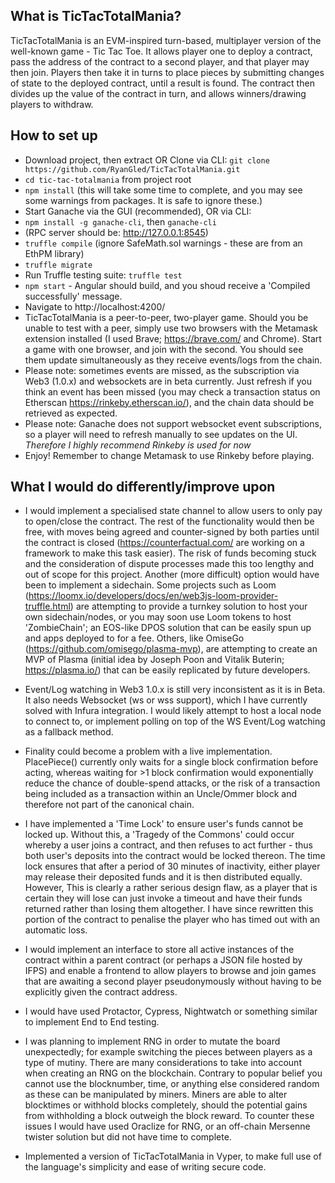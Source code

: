 ## What is TicTacTotalMania?

TicTacTotalMania is an EVM-inspired turn-based, multiplayer version of the well-known game - Tic Tac Toe.
It allows player one to deploy a contract, pass the address of the contract to a second player, and that player may then join.
Players then take it in turns to place pieces by submitting changes of state to the deployed contract, until a result is found. The contract then divides up the value of the contract in turn, and allows winners/drawing players to withdraw.

## How to set up
- Download project, then extract OR Clone via CLI: `git clone https://github.com/RyanGled/TicTacTotalMania.git`
-  `cd tic-tac-totalmania` from project root
-  `npm install` (this will take some time to complete, and you may see some warnings from packages. It is safe to ignore these.)
- Start Ganache via the GUI (recommended), OR via CLI:
-  `npm install -g ganache-cli`, then `ganache-cli`
- (RPC server should be: http://127.0.0.1:8545)
-  `truffle compile` (ignore SafeMath.sol warnings - these are from an EthPM library)
-  `truffle migrate`
- Run Truffle testing suite: `truffle test`
-  `npm start` - Angular should build, and you shoud receive a 'Compiled successfully' message.
- Navigate to http://localhost:4200/
- TicTacTotalMania is a peer-to-peer, two-player game. Should you be unable to test with a peer, simply use two browsers with the Metamask extension installed (I used Brave; https://brave.com/ and Chrome). Start a game with one browser, and join with the second. You should see them update simultaneously as they receive events/logs from the chain.
- Please note: sometimes events are missed, as the subscription via Web3 (1.0.x) and websockets are in beta currently. Just refresh if you think an event has been missed (you may check a transaction status on Etherscan https://rinkeby.etherscan.io/), and the chain data should be retrieved as expected.
- Please note: Ganache does not support websocket event subscriptions, so a player will need to refresh manually to see updates on the UI. *Therefore I highly recommend Rinkeby is used for now*
- Enjoy! Remember to change Metamask to use Rinkeby before playing.

## What I would do differently/improve upon
- I would implement a specialised state channel to allow users to only pay to open/close the contract. The rest of the functionality would then be free, with moves being agreed and counter-signed by both parties until the contract is closed (https://counterfactual.com/ are working on a framework to make this task easier). 
The risk of funds becoming stuck and the consideration of dispute processes made this too lengthy and out of scope for this project. Another (more difficult) option would have been to implement a sidechain. Some projects such as Loom (https://loomx.io/developers/docs/en/web3js-loom-provider-truffle.html) are attempting to provide a turnkey solution to host your own sidechain/nodes, or you may soon use Loom tokens to host 'ZombieChain'; an EOS-like DPOS solution that can be easily spun up and apps deployed to for a fee. Others, like OmiseGo (https://github.com/omisego/plasma-mvp), are attempting to create an MVP of Plasma (initial idea by Joseph Poon and Vitalik Buterin; https://plasma.io/) that can be easily replicated by future developers.

- Event/Log watching in Web3 1.0.x is still very inconsistent as it is in Beta. It also needs Websocket (ws or wss support), which I have currently solved with Infura integration.
I would likely attempt to host a local node to connect to, or implement polling on top of the WS Event/Log watching as a fallback method.

- Finality could become a problem with a live implementation. PlacePiece() currently only waits for a single block confirmation before acting, whereas waiting for >1 block confirmation would exponentially reduce the chance of double-spend attacks, or the risk of a transaction being included as a transaction within an Uncle/Ommer block and therefore not part of the canonical chain.

- I have implemented a 'Time Lock' to ensure user's funds cannot be locked up. Without this, a 'Tragedy of the Commons' could occur whereby a user joins a contract, and then refuses to act further - thus both user's deposits into the contract would be locked thereon. The time lock ensures that after a period of 30 minutes of inactivity, either player may release their deposited funds and it is then distributed equally.
However, This is clearly a rather serious design flaw, as a player that is certain they will lose can just invoke a timeout and have their funds returned rather than losing them altogether. I have since rewritten this portion of the contract to penalise the player who has timed out with an automatic loss.

- I would implement an interface to store all active instances of the contract within a parent contract (or perhaps a JSON file hosted by IFPS) and enable a frontend to allow players to browse and join games that are awaiting a second player pseudonymously without having to be explicitly given the contract address.

- I would have used Protactor, Cypress, Nightwatch or something similar to implement End to End testing.

- I was planning to implement RNG in order to mutate the board unexpectedly; for example switching the pieces between players as a type of mutiny. There are many considerations to take into account when creating an RNG on the blockchain. Contrary to popular belief you cannot use the blocknumber, time, or anything else considered random as these can be manipulated by miners. Miners are able to alter blocktimes or withhold blocks completely, should the potential gains from withholding a block outweigh the block reward. To counter these issues I would have used Oraclize for RNG, or an off-chain Mersenne twister solution but did not have time to complete.

- Implemented a version of TicTacTotalMania in Vyper, to make full use of the language's simplicity and ease of writing secure code.
